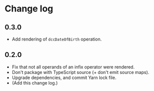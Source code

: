# Change log

## 0.3.0

* Add rendering of `dccDateOfBirth` operation.


## 0.2.0

* Fix that not all operands of an infix operator were rendered.
* Don't package with TypeScript source (+ don't emit source maps).
* Upgrade dependencies, and commit Yarn lock file.
* (Add this change log.)

